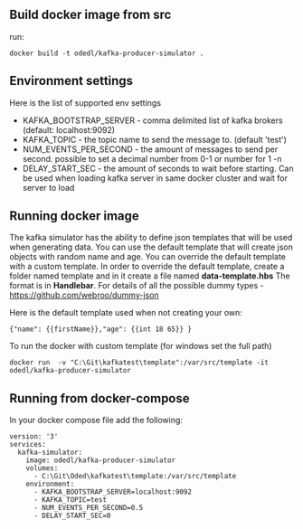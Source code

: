 
## Build docker image from src
run:
```
docker build -t odedl/kafka-producer-simulator .
```
## Environment settings
Here is the list of supported env settings
- KAFKA_BOOTSTRAP_SERVER - comma delimited list of kafka brokers (default: localhost:9092)
- KAFKA_TOPIC - the topic name to send the message to. (default 'test')
- NUM_EVENTS_PER_SECOND - the amount of messages to send per second. possible to set a decimal number from 0-1 or number for 1 -n
- DELAY_START_SEC - the amount of seconds to wait before starting. Can be used when loading kafka server in same docker cluster and wait for server to load 
  
## Running docker image
The kafka simulator has the ability to define json templates that will be used when generating data.
You can use the default template that will create json objects with random name and age.
You can override the default template with a custom template.
In order to override the default template, create a folder named template and in it create a file named **data-template.hbs**
The format is in **Handlebar**. For details of all the possible dummy types - https://github.com/webroo/dummy-json

Here is the default template used when not creating your own:
```
{"name": {{firstName}},"age": {{int 18 65}} }
```
To run the docker with custom template (for windows set the full path)
```
docker run  -v "C:\Git\kafkatest\template":/var/src/template -it odedl/kafka-producer-simulator
```

## Running from docker-compose
In your docker compose file add the following:
```
version: '3'
services:
  kafka-simulator:
    image: odedl/kafka-producer-simulator
    volumes:
      - C:\Git\Oded\kafkatest\template:/var/src/template
    environment:
      - KAFKA_BOOTSTRAP_SERVER=localhost:9092
      - KAFKA_TOPIC=test
      - NUM_EVENTS_PER_SECOND=0.5
      - DELAY_START_SEC=0
```

